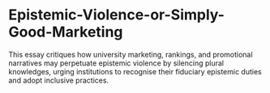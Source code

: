 # Epistemic-Violence-or-Simply-Good-Marketing
This essay critiques how university marketing, rankings, and promotional narratives may perpetuate epistemic violence by silencing plural knowledges, urging institutions to recognise their fiduciary epistemic duties and adopt inclusive practices.

